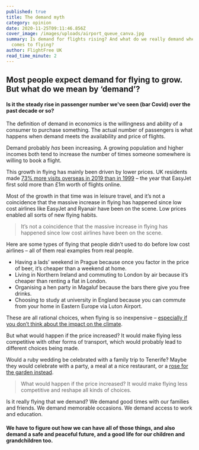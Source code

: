 ```yaml
---
published: true
title: The demand myth
category: opinion
date: 2020-11-25T09:11:46.856Z
cover_image: /images/uploads/airport_queue_canva.jpg
summary: Is demand for flights rising? And what do we really demand when it
  comes to flying?
author: FlightFree UK
read_time_minute: 2
---
```

## M﻿ost people expect demand for flying to grow. But what do we mean by ‘demand’?

#### I﻿s it the steady rise in passenger number we've seen (bar Covid) over the past decade or so?

The definition of demand in economics is the willingness and ability of a consumer to purchase something. The actual number of passengers is what happens when demand meets the availability and price of flights. 

Demand probably *has* been increasing. A growing population and higher incomes both tend to increase the number of times someone somewhere is willing to book a flight. 

T﻿his growth in flying has mainly been driven by lower prices. UK residents made [73% more visits overseas in 2019 than in 1999](https://www.ons.gov.uk/peoplepopulationandcommunity/leisureandtourism/articles/traveltrends/2019#uk-residents-visits-and-spend-abroad) – the year that EasyJet first sold more than £1m worth of flights online. 

Most of the growth in that time was in leisure travel, and it’s not a coincidence that the massive increase in flying has happened since low cost airlines like EasyJet and Ryanair have been on the scene. Low prices enabled all sorts of new flying habits. 

> It’s not a coincidence that the massive increase in flying has happened since low cost airlines have been on the scene.

Here are some types of flying that people didn’t used to do before low cost airlines – all of them real examples from real people.

* Having a lads’ weekend in Prague because once you factor in the price of beer, it’s cheaper than a weekend at home.
* Living in Northern Ireland and commuting to London by air because it’s cheaper than renting a flat in London.
* Organising a hen party in Magaluf because the bars there give you free drinks.
* Choosing to study at university in England because you can commute from your home in Eastern Europe via Luton Airport.

These are all rational choices, when flying is so inexpensive – [especially if you don’t think about the impact on the climate](https://flightfree.co.uk/post/money-talks/).

But what would happen if the price increased? It would make flying less competitive with other forms of transport, which would probably lead to different choices being made.

W﻿ould a ruby wedding be celebrated with a family trip to Tenerife? Maybe they would celebrate with a party, a meal at a nice restaurant, or a [rose for the garden instead](https://www.classicroses.co.uk/roses/bush/ruby-anniversary-modern-standard-rose.html). 

> What would happen if the price increased? It would make flying less competitive and reshape all kinds of choices.





Is it really flying that we demand? We demand good times with our families and friends. We demand memorable occasions. We demand access to work and education.

#### We have to figure out how we can have all of those things, and also demand a safe and peaceful future, and a good life for our children and grandchildren too.
